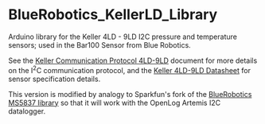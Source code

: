 # BlueRobotics_KellerLD_Library

Arduino library for the Keller 4LD - 9LD I2C pressure and temperature sensors; used in the Bar100 Sensor from Blue Robotics.

See the [Keller Communication Protocol 4LD-9LD](http://www.keller-druck2.ch/swupdate/InstallerD-LineAddressManager/manual/Communication_Protocol_4LD-9LD_en.pdf) document for more details on the I<sup>2</sup>C communication protocol, and the [Keller 4LD-9LD Datasheet](https://download.keller-druck.com/api/download/2LfcGMzMbeHdjFbyUd5DWA/en/latest) for sensor specification details.

This version is modified by analogy to Sparkfun's fork of the [BlueRobotics MS5837 library](https://github.com/sparkfunX/BlueRobotics_MS5837_Library) so that it will work with the OpenLog Artemis I2C datalogger. 
